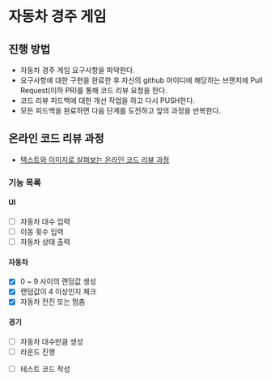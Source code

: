 # 자동차 경주 게임
## 진행 방법
* 자동차 경주 게임 요구사항을 파악한다.
* 요구사항에 대한 구현을 완료한 후 자신의 github 아이디에 해당하는 브랜치에 Pull Request(이하 PR)를 통해 코드 리뷰 요청을 한다.
* 코드 리뷰 피드백에 대한 개선 작업을 하고 다시 PUSH한다.
* 모든 피드백을 완료하면 다음 단계를 도전하고 앞의 과정을 반복한다.

## 온라인 코드 리뷰 과정
* [텍스트와 이미지로 살펴보는 온라인 코드 리뷰 과정](https://github.com/next-step/nextstep-docs/tree/master/codereview)



### 기능 목록

#### UI
- [ ] 자동차 대수 입력
- [ ] 이동 횟수 입력
- [ ] 자동차 상태 출력

#### 자동차
- [x] 0 ~ 9 사이의 랜덤값 생성
- [x] 랜덤값이 4 이상인지 체크
- [x] 자동차 전진 또는 멈춤

#### 경기
- [ ] 자동차 대수만큼 생성
- [ ] 라운드 진행

* [ ] 테스트 코드 작성